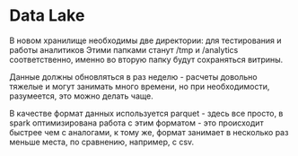 # Data Lake

В новом хранилище необходимы две директории: для тестирования и работы аналитиков
Этими папками станут /tmp и /analytics соответственно, именно во вторую папку будут сохраняться витрины.

Данные должны обновляться в раз неделю - расчеты довольно тяжелые и могут занимать много времени, но при необходимости, разумеется, это можно делать чаще.

В качестве формат данных используется parquet - здесь все просто, в spark оптимизирована работа с этим форматом - это происходит быстрее чем с аналогами, к тому же, формат занимает в несколько раз меньше места, по сравнению, например, с csv.
